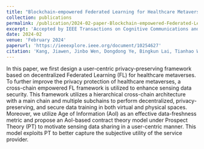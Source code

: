 ```yaml
---
title: "Blockchain-empowered Federated Learning for Healthcare Metaverses: User-centric Incentive Mechanism with Optimal Data Freshness"
collection: publications
permalink: /publication/2024-02-paper-Blockchain-empowered-Federated-Learning-for-Healthcare-Metaverses-User-centric-Incentive-Mechanism-with-Optimal-Data-Freshness
excerpt: 'Accepted by IEEE Transactions on Cognitive Communications and Networking.'
date: 2024-02
venue: 'February 2024'
paperurl: 'https://ieeexplore.ieee.org/document/10254627'
citation: 'Kang, Jiawen, Jinbo Wen, Dongdong Ye, Bingkun Lai, Tianhao Wu, Zehui Xiong, Jiangtian Nie, Dusit Niyato, Yang Zhang, and Shengli Xie. "Blockchain-empowered federated learning for healthcare Metaverses: User-centric incentive mechanism with optimal data freshness." IEEE Transactions on Cognitive Communications and Networking (2023).'
---
```


In this paper, we first design a user-centric privacy-preserving framework based on decentralized Federated Learning (FL) for healthcare metaverses. To further improve the privacy protection of healthcare metaverses, a cross-chain empowered FL framework is utilized to enhance sensing data security. This framework utilizes a hierarchical cross-chain architecture with a main chain and multiple subchains to perform decentralized, privacy-preserving, and secure data training in both virtual and physical spaces. Moreover, we utilize Age of Information (AoI) as an effective data-freshness metric and propose an AoI-based contract theory model under Prospect Theory (PT) to motivate sensing data sharing in a user-centric manner. This model exploits PT to better capture the subjective utility of the service provider. 
